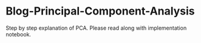 # Blog-Principal-Component-Analysis
Step by step explanation of PCA. Please read along with implementation notebook.

